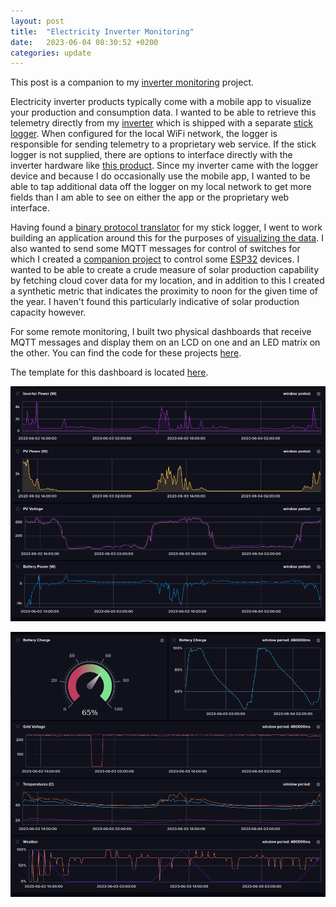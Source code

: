 ```yaml
---
layout: post
title:  "Electricity Inverter Monitoring"
date:   2023-06-04 08:30:52 +0200
categories: update
---
```

This post is a companion to my [inverter monitoring][inverter-monitor-url] project.

Electricity inverter products typically come with a mobile app to visualize your production and consumption data. I wanted to be able to retrieve this telemetry directly from my [inverter](https://www.deyeinverter.com/) which is shipped with a separate [stick logger](https://www.deyeinverter.com/product/accessory-monitoring-1/stick-logger.html). When configured for the local WiFi network, the logger is responsible for sending telemetry to a proprietary web service. If the stick logger is not supplied, there are options to interface directly with the inverter hardware like [this product](https://solar-assistant.io/explore/deye#hero). Since my inverter came with the logger device and because I do occasionally use the mobile app, I wanted to be able to tap additional data off the logger on my local network to get more fields than I am able to see on either the app or the proprietary web interface.

Having found a [binary protocol translator][deye-project-url] for my stick logger, I went to work building an application around this for the purposes of [visualizing the data][influxdata-url]. I also wanted to send some MQTT messages for control of switches for which I created a [companion project][switch-app-url] to control some [ESP32][esp-url] devices. I wanted to be able to create a crude measure of solar production capability by fetching cloud cover data for my location, and in addition to this I created a synthetic metric that indicates the proximity to noon for the given time of the year. I haven't found this particularly indicative of solar production capacity however.

For some remote monitoring, I built two physical dashboards that receive MQTT messages and display them on an LCD on one and an LED matrix on the other. You can find the code for these projects [here][esp-apps-url].

The template for this dashboard is located [here](/assets/blog/inverter/influxdb_dashboard_sample.json).

![Dashboard Left](/assets/blog/inverter/inverter_dashboard_a.png)

![Dashboard Right](/assets/blog/inverter/inverter_dashboard_b.png)

[inverter-monitor-url]: https://github.com/tailucas/inverter-monitor
[deye-project-url]: https://github.com/jlopez77/DeyeInverter
[influxdata-url]: https://www.influxdata.com/
[switch-app-url]: https://github.com/tailucas/switch-app
[esp-url]: https://www.espressif.com/en/products/socs/esp32
[esp-apps-url]: https://github.com/tailucas/arduino-mqtt-dashboard
